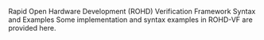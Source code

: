 Rapid Open Hardware Development (ROHD) Verification Framework Syntax and Examples
Some implementation and syntax examples in ROHD-VF are provided here.

